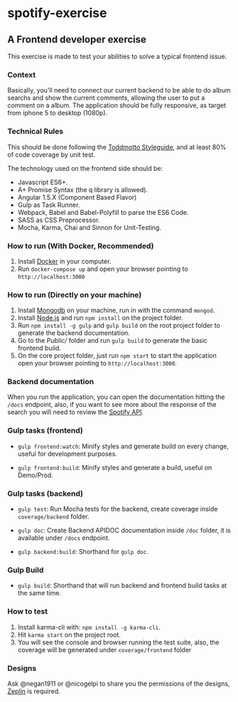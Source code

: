 # spotify-exercise
## A Frontend developer exercise

This exercise is made to test your abilities to solve a typical frontend issue.

### Context

Basically, you'll need to connect our current backend to be able to do album searchs and show the current comments, allowing the user to put a comment on a album.
The application should be fully responsive, as target from iphone 5 to desktop (1080p).

### Technical Rules

This should be done following the [Toddmotto Styleguide](https://github.com/toddmotto/angular-styleguide), and at least 80% of code coverage by unit test.

The technology used on the frontend side should be:
* Javascript ES6+.
* A+ Promise Syntax (the q library is allowed).
* Angular 1.5.X (Component Based Flavor)
* Gulp as Task Runner.
* Webpack, Babel and Babel-Polyfill to parse the ES6 Code.
* SASS as CSS Preprocessor.
* Mocha, Karma, Chai and Sinnon for Unit-Testing.

### How to run (With Docker, Recommended)
1. Install [Docker](https://www.docker.com/) in your computer.
2. Run `docker-compose up` and open your browser pointing to `http://localhost:3000`

### How to run (Directly on your machine)
1. Install [Mongodb](https://www.mongodb.com/) on your machine, run in with the command `mongod`.
2. Install [Node.js](https://nodejs.org/) and run `npm install` on the project folder.
3. Run `npm install -g gulp` and `gulp build` on the root project folder to generate the backend documentation.
4. Go to the *Public/* folder and run `gulp build` to generate the basic frontend build.
5. On the core project folder, just run `npm start` to start the application open your browser pointing to `http://localhost:3000`.

### Backend documentation
When you run the application, you can open the documentation hitting the `/docs` endpoint, also, if you want to see more about the response of the search you will need to review the [Spotify API](https://developer.spotify.com/web-api/search-item/).

### Gulp tasks (frontend)
* `gulp frontend:watch`: Minify styles and generate build on every change, useful for development purposes.

* `gulp frontend:build`: Minify styles and generate a build, useful on Demo/Prod.

### Gulp tasks (backend)
* `gulp test`: Run Mocha tests for the backend, create coverage inside `coverage/backend` folder.

* `gulp doc`: Create Backend APIDOC documentation inside `/doc` folder, it is available under `/docs` endpoint.

* `gulp backend:build`: Shorthand for `gulp doc`.

### Gulp Build
* `gulp build`: Shorthand that will run backend and frontend build tasks at the same time.

### How to test
1. Install karma-cli with: `npm install -g karma-cli`.
2. Hit `karma start` on the project root.
3. You will see the console and browser running the test suite, also, the coverage will be generated under `coverage/frontend` folder

### Designs
Ask @negan1911 or @nicogelpi to share you the permissions of the designs, [Zeplin](https://zeplin.io/) is required.
